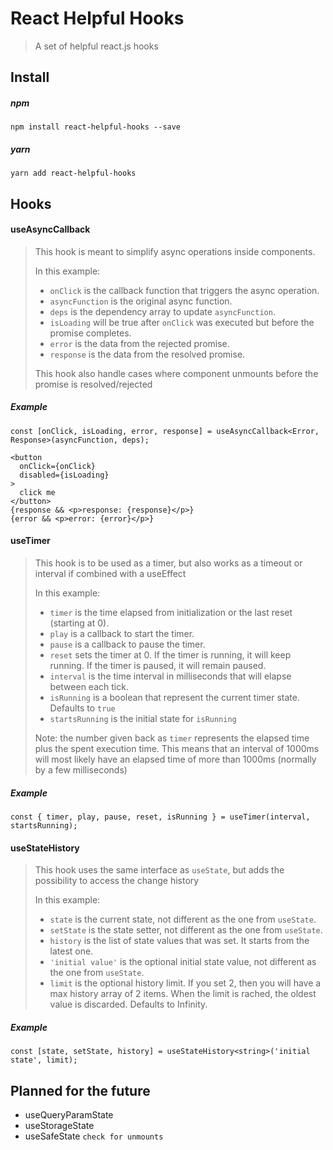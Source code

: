 # React Helpful Hooks
> A set of helpful react.js hooks

## Install

##### npm
```
npm install react-helpful-hooks --save
```
##### yarn
```
yarn add react-helpful-hooks
```

## Hooks

#### useAsyncCallback
> This hook is meant to simplify async operations inside components.
>
>In this example:
> * `onClick` is the callback function that triggers the async operation.
> * `asyncFunction` is the original async function.
> * `deps` is the dependency array to update `asyncFunction`.
> * `isLoading` will be true after `onClick` was executed but before the promise completes.
> * `error` is the data from the rejected promise.
> * `response` is the data from the resolved promise.
>
> This hook also handle cases where component unmounts before the promise is resolved/rejected
##### Example
```tsx
const [onClick, isLoading, error, response] = useAsyncCallback<Error, Response>(asyncFunction, deps);

<button
  onClick={onClick}
  disabled={isLoading}
>
  click me
</button>
{response && <p>response: {response}</p>}
{error && <p>error: {error}</p>}
```

#### useTimer
> This hook is to be used as a timer, but also works as a timeout or interval if combined with a useEffect
>
>In this example:
> * `timer` is the time elapsed from initialization or the last reset (starting at 0).
> * `play` is a callback to start the timer.
> * `pause` is a callback to pause the timer.
> * `reset` sets the timer at 0. If the timer is running, it will keep running. If the timer is paused, it will remain paused.
> * `interval` is the time interval in milliseconds that will elapse between each tick.
> * `isRunning` is a boolean that represent the current timer state. Defaults to `true`
> * `startsRunning` is the initial state for `isRunning`
>
> Note: the number given back as `timer` represents the elapsed time plus the spent execution time. This means that an interval of 1000ms will most likely have an elapsed time of more than 1000ms (normally by a few milliseconds)
##### Example
```tsx
const { timer, play, pause, reset, isRunning } = useTimer(interval, startsRunning);
```

#### useStateHistory
> This hook uses the same interface as `useState`, but adds the possibility to access the change history
>
>In this example:
> * `state` is the current state, not different as the one from `useState`.
> * `setState` is the state setter, not different as the one from `useState`.
> * `history` is the list of state values that was set. It starts from the latest one.
> * `'initial value'` is the optional initial state value, not different as the one from `useState`.
> * `limit` is the optional history limit. If you set 2, then you will have a max history array of 2 items. When the limit is rached, the oldest value is discarded. Defaults to Infinity.
##### Example
```tsx
const [state, setState, history] = useStateHistory<string>('initial state', limit);
```

## Planned for the future
* useQueryParamState
* useStorageState
* useSafeState `check for unmounts`
